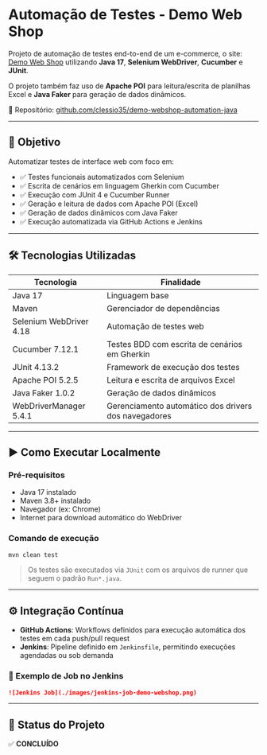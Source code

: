 # Automação de Testes - Demo Web Shop

Projeto de automação de testes end-to-end de um e-commerce, o site: [Demo Web Shop](https://demowebshop.tricentis.com/) utilizando **Java 17**,
**Selenium WebDriver**, **Cucumber** e **JUnit**.  

O projeto também faz uso de **Apache POI** para leitura/escrita de planilhas Excel e **Java Faker** para geração de dados dinâmicos.

🔗 Repositório: [github.com/clessio35/demo-webshop-automation-java](https://github.com/clessio35/demo-webshop-automation-java)

---

## 🚀 Objetivo

Automatizar testes de interface web com foco em:

- ✅ Testes funcionais automatizados com Selenium
- ✅ Escrita de cenários em linguagem Gherkin com Cucumber
- ✅ Execução com JUnit 4 e Cucumber Runner
- ✅ Geração e leitura de dados com Apache POI (Excel)
- ✅ Geração de dados dinâmicos com Java Faker
- ✅ Execução automatizada via GitHub Actions e Jenkins

---

## 🛠️ Tecnologias Utilizadas

| Tecnologia               | Finalidade                                              |
|--------------------------|--------------------------------------------------------|
| Java 17                  | Linguagem base                                         |
| Maven                    | Gerenciador de dependências                            |
| Selenium WebDriver 4.18  | Automação de testes web                                |
| Cucumber 7.12.1          | Testes BDD com escrita de cenários em Gherkin          |
| JUnit 4.13.2             | Framework de execução dos testes                       |
| Apache POI 5.2.5         | Leitura e escrita de arquivos Excel                    |
| Java Faker 1.0.2         | Geração de dados dinâmicos                             |
| WebDriverManager 5.4.1   | Gerenciamento automático dos drivers dos navegadores   |

---

## ▶️ Como Executar Localmente

### Pré-requisitos

- Java 17 instalado  
- Maven 3.8+ instalado  
- Navegador (ex: Chrome)  
- Internet para download automático do WebDriver

### Comando de execução

```bash
mvn clean test
```

> Os testes são executados via `JUnit` com os arquivos de runner que seguem o padrão `Run*.java`.

---

## ⚙️ Integração Contínua

- **GitHub Actions**: Workflows definidos para execução automática dos testes em cada push/pull request
- **Jenkins**: Pipeline definido em `Jenkinsfile`, permitindo execuções agendadas ou sob demanda

### 📸 Exemplo de Job no Jenkins

```md
![Jenkins Job](./images/jenkins-job-demo-webshop.png)

```

---

## 📌 Status do Projeto

✅ **CONCLUÍDO**

